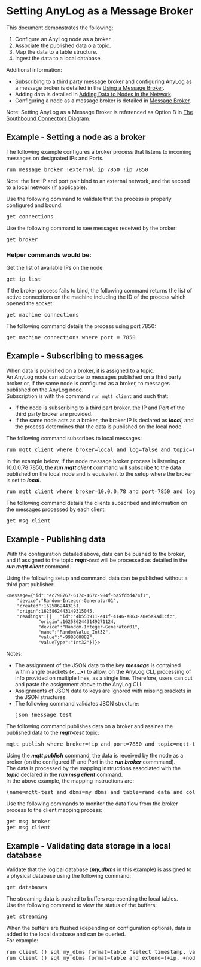 # Setting AnyLog as a Message Broker

This document demonstrates the following:
1) Configure an AnyLog node as a broker.
2) Associate the published data o a topic.
3) Map the data to a table structure.
4) Ingest the data to a local database.

Additional information:
* Subscribing to a third party message broker and configuring AnyLog as a message broker
  is detailed in the [Using a Message Broker](../message%20broker.md#using-a-message-broker).
* Adding data is detailed in [Adding Data to Nodes in the Network](../adding%20data.md#adding-data-to-nodes-in-the-network).
* Configuring a node as a message broker is detailed in [Message Broker](..//background%20processes.md#message-broker).

Note: Setting AnyLog as a Message Broker is referenced as Option B in [The Southbound Connectors Diagram](../adding%20data.md#the-southbound-connectors-diagram).


## Example - Setting a node as a broker

The following example configures a broker process that listens to incoming messages on designated IPs and Ports.
<pre>
run message broker !external_ip 7850 !ip 7850
</pre>
Note: the first IP and port pair bind to an external network, and the second to a local network (if applicable). 

Use the following command to validate that the process is properly configured and bound:
<pre>
get connections
</pre>

Use the following command to see messages received by the broker:
<pre>
get broker
</pre>

### Helper commands would be:

Get the list of available IPs on the node:
<pre>
get ip list
</pre>

If the broker process fails to bind, the following command returns the list of active connections on the 
machine including the ID of the process which opened the socket:
<pre>
get machine connections
</pre>

The following command details the process using port 7850:
<pre>
get machine connections where port = 7850
</pre>

## Example - Subscribing to messages

When data is published on a broker, it is assigned to a topic.  
An AnyLog node can subscribe to messages published on a third party broker or, if the same node is configured as a broker,
to messages published on the AnyLog node.  
Subscription is with the command ```run mqtt client``` and such that:  
* If the node is subscribing to a third part broker, the IP and Port of the third party broker are provided.
* If the same node acts as a broker, the broker IP is declared as ***local***, and the process determines that the data is published on the local node.

The following command subscribes to local messages:
<pre>
run mqtt client where broker=local and log=false and topic=(name=mqtt-test and dbms=my_dbms and table=rand_data and column.timestamp.timestamp=now and column.value.float='bring [readings][][value]')
</pre>
In the example below, if the node message broker process is listening on 10.0.0.78:7850, the ***run mqtt client*** command will subscribe
to the data published on the local node and is equivalent to the setup where the broker is set to ***local***.
<pre>
run mqtt client where broker=10.0.0.78 and port=7850 and log=false and topic=(name=mqtt-test and dbms=my_dbms and table=rand_data and column.timestamp.timestamp=now and column.value.float='bring [readings][][value]')
</pre>

The following command details the clients subscribed and information on the messages processed by each client:
<pre>
get msg client
</pre>

## Example - Publishing data

With the configuration detailed above, data can be pushed to the broker, and if assigned to the topic ***mqtt-test*** 
will be processed as detailed in the ***run mqtt client*** command.

Using the following setup and command, data can be published without a third part publisher:
```
<message={"id":"ec798767-617c-467c-984f-ba5fddd474f1",
	"device":"Random-Integer-Generator01",
	"created":1625862443151,
	"origin":1625862443149315045,
	"readings":[{	"id":"4b553911-e41f-4146-a863-a8e5a9ad1cfc",
			"origin":1625862443149271124,
			"device":"Random-Integer-Generator01",
			"name":"RandomValue_Int32",
			"value":"-998060882",
			"valueType":"Int32"}]}>
```
Notes: 
* The assignment of the JSON data to the key ***message*** is contained within angle brackets (***<...>***) 
to allow, on the AnyLog CLI, processing of info provided on multiple lines, as a single line. Therefore, users can 
cut and paste the assignment above to the AnyLog CLI.
* Assignments of JSON data to keys are ignored with missing brackets in the JSON structures.
* The following command validates JSON structure:
  <pre>
  json !message test
  </pre>

The following command publishes data on a broker and assines the published data to the ***mqtt-test*** topic:
<pre>
mqtt publish where broker=!ip and port=7850 and topic=mqtt-test and message=!message 
</pre>

Using the ***mqtt publish*** command, the data is received by the node as a broker (on the configured IP and Port in the ***run broker*** commmand).  
The data is processed by the mapping instructions associated with the ***topic*** declared in the ***run msg client*** command.  
In the above example, the mapping instructions are:
<pre>
(name=mqtt-test and dbms=my_dbms and table=rand_data and column.timestamp.timestamp=now and column.value.float='bring [readings][][value]')
</pre>

Use the following commands to monitor the data flow from the broker process to the client mapping process:
<pre>
get msg broker
get msg client
</pre>

## Example - Validating data storage in a local database

Validate that the logical database (***my_dbms*** in this example) is assigned to a physical database using the following command:
<pre>
get databases
</pre>

The streaming data is pushed to buffers representing the local tables.  
Use the following command to view the status of the buffers:
<pre>
get streaming
</pre>

When the buffers are flushed (depending on configuration options), data is added to the local database and can be queried.  
For example:
<pre>
run client () sql my_dbms format=table "select timestamp, value from rand_data"
run client () sql my_dbms format=table and extend=(+ip, +node_name) "select count(*) from rand_data" 
</pre>


